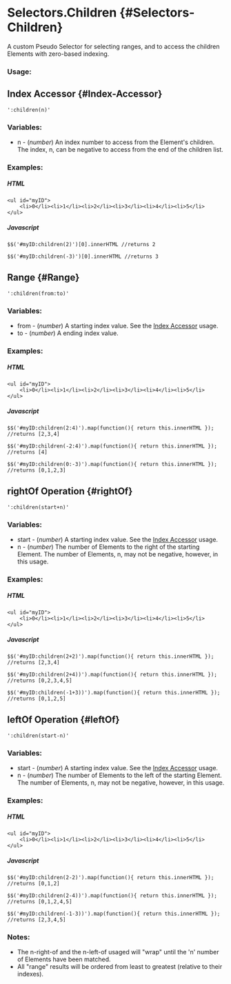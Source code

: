 Selectors.Children {#Selectors-Children}
========================================

A custom Pseudo Selector for selecting ranges, and to access the children Elements with zero-based indexing.

### Usage:

Index Accessor {#Index-Accessor}
--------------------------------

	':children(n)'

### Variables:

* n - (*number*) An index number to access from the Element's children. The index, n, can be negative to access from the end of the children list.

###	Examples:

##### HTML

	<ul id="myID">
		<li>0</li><li>1</li><li>2</li><li>3</li><li>4</li><li>5</li>
	</ul>

##### Javascript

	$$('#myID:children(2)')[0].innerHTML //returns 2

	$$('#myID:children(-3)')[0].innerHTML //returns 3


Range {#Range}
--------------

	':children(from:to)'

### Variables:

* from - (*number*) A starting index value. See the [Index Accessor][] usage.
* to   - (*number*) A ending index value.

###	Examples:

##### HTML

	<ul id="myID">
		<li>0</li><li>1</li><li>2</li><li>3</li><li>4</li><li>5</li>
	</ul>

##### Javascript

	$$('#myID:children(2:4)').map(function(){ return this.innerHTML }); //returns [2,3,4]

	$$('#myID:children(-2:4)').map(function(){ return this.innerHTML }); //returns [4]

	$$('#myID:children(0:-3)').map(function(){ return this.innerHTML }); //returns [0,1,2,3]

rightOf Operation {#rightOf}
----------------------------

	':children(start+n)'

### Variables:

* start - (*number*) A starting index value. See the [Index Accessor][] usage.
* n     - (*number*) The number of Elements to the right of the starting Element. The number of Elements, n, may not be negative, however, in this usage.

### Examples:

##### HTML

	<ul id="myID">
		<li>0</li><li>1</li><li>2</li><li>3</li><li>4</li><li>5</li>
	</ul>

##### Javascript

	$$('#myID:children(2+2)').map(function(){ return this.innerHTML }); //returns [2,3,4]

	$$('#myID:children(2+4))').map(function(){ return this.innerHTML }); //returns [0,2,3,4,5]

	$$('#myID:children(-1+3))').map(function(){ return this.innerHTML }); //returns [0,1,2,5]


leftOf Operation {#leftOf}
--------------------------

	':children(start-n)'

### Variables:

* start - (*number*) A starting index value. See the [Index Accessor][] usage.
* n     - (*number*) The number of Elements to the left of the starting Element. The number of Elements, n, may not be negative, however, in this usage.

### Examples:

##### HTML

	<ul id="myID">
		<li>0</li><li>1</li><li>2</li><li>3</li><li>4</li><li>5</li>
	</ul>

##### Javascript

	$$('#myID:children(2-2)').map(function(){ return this.innerHTML }); //returns [0,1,2]

	$$('#myID:children(2-4))').map(function(){ return this.innerHTML }); //returns [0,1,2,4,5]

	$$('#myID:children(-1-3))').map(function(){ return this.innerHTML }); //returns [2,3,4,5]

### Notes:

- The n-right-of and the n-left-of usaged will "wrap" until the 'n' number of Elements have been matched.
- All "range" results will be ordered from least to greatest (relative to their indexes).



[Index Accessor]: #Index-Accessor